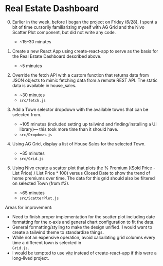# Real Estate Dashboard

0. Earlier in the week, before I began the project on Friday (6/28), I spent a bit of time cursorily familiarizing myself with AG Grid and the Nivo Scatter Plot component, but did not write any code.
   - ~15–30 minutes

1. Create a new React App using create-react-app to serve as the basis for the Real Estate Dashboard described above. 
   - ~5 minutes
     
2. Override the fetch API with a custom function that returns data from JSON objects to mimic fetching data from a remote REST API. The static data is available in house_sales.
   - ~30 minutes
   - `src/fetch.js`

3. Add a Town selector dropdown with the available towns that can be selected from.
   - ~105 minutes (included setting up tailwind and finding/installing a UI library)–– this took more time than it should have.
   - `src/Dropdown.js`

4. Using AG Grid, display a list of House Sales for the selected Town.
   - ~35 minutes
   - `src/Grid.js`

5. Using Nivo create a scatter plot that plots the % Premium ((Sold Price - List Price) / List Price * 100) versus Closed Date to show the trend of home premiums over time. The data for this grid should also be filtered on selected Town (from #3).
    - ~65 minutes
    - `src/ScatterPlot.js`
    
Areas for improvement:
- Need to finish proper implementation for the scatter plot including date formatting for the x-axis and general chart   configuration to fit the data.
- General formatting/styling to make the design unified. I would want to create a tailwind theme to standardize things.
- While not an expensive operation, avoid calculating grid columns every time a different town is selected in    
  `Grid.js`.
- I would be tempted to use [vite](https://vitejs.dev/) instead of create-react-app if this were a long-lived project.
  

